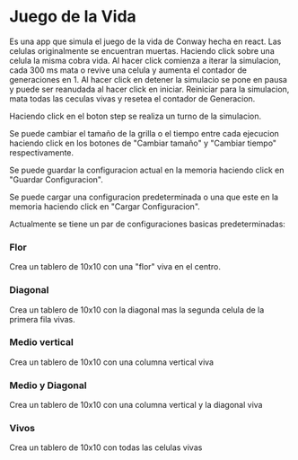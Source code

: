 # Juego de la Vida

Es una app que simula el juego de la vida de Conway hecha en react. Las celulas originalmente se encuentran muertas. Haciendo click sobre una celula la misma cobra vida. Al hacer click comienza a iterar la simulacion, cada 300 ms mata o revive una celula y aumenta el contador de generaciones en 1. Al hacer click en detener la simulacio se pone en pausa y puede ser reanudada al hacer click en iniciar. Reiniciar para la simulacion, mata todas las ceculas vivas y resetea el contador de Generacion. 

Haciendo click en el boton step se realiza un turno de la simulacion.

Se puede cambiar el tamaño de la grilla  o el tiempo entre cada ejecucion haciendo click en los botones de "Cambiar tamaño" y "Cambiar tiempo" respectivamente.

Se puede guardar la configuracion actual en la memoria haciendo click en "Guardar Configuracion".

Se puede cargar una configuracion predeterminada o una que este en la memoria haciendo click en "Cargar Configuracion". 

Actualmente se tiene un par de configuraciones basicas predeterminadas:

### Flor
Crea un tablero de 10x10 con una "flor" viva en el centro.

### Diagonal
Crea un tablero de 10x10 con la diagonal mas la segunda celula de la primera fila vivas.

### Medio vertical
Crea un tablero de 10x10 con una columna vertical viva

### Medio y Diagonal
Crea un tablero de 10x10 con una columna vertical y la diagonal viva

### Vivos
Crea un tablero de 10x10 con todas las celulas vivas